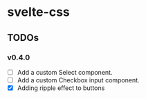 # svelte-css

## TODOs

### v0.4.0

- [ ] Add a custom Select component.
- [ ] Add a custom Checkbox input component.
- [x] Adding ripple effect to buttons
